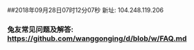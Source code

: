 ##2018年09月28日07时12分07秒 新址: 104.248.119.206
### 兔友常见问题及解答: https://github.com/wanggonging/d/blob/w/FAQ.md
